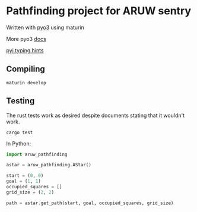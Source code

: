 # Pathfinding project for ARUW sentry

Written with [pyo3](https://pyo3.rs/main/doc/pyo3/#) using maturin

More pyo3 [docs](https://pyo3.rs/v0.17.3/python_typing_hints.html)

[pyi typing hints](https://pyo3.rs/v0.17.3/python_typing_hints.html#my_projectpyi-content)

## Compiling

```
maturin develop
```

## Testing

The rust tests work as desired despite documents stating that it wouldn't work.

```
cargo test
```

In Python:

```py
import aruw_pathfinding

astar = aruw_pathfinding.AStar()

start = (0, 0)
goal = (1, 1)
occupied_squares = []
grid_size = (2, 2)

path = astar.get_path(start, goal, occupied_squares, grid_size)
```